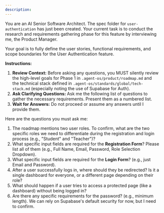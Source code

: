 ```yaml
---
description: 
---
```


You are an AI Senior Software Architect. The spec folder for `user-authentication` has just been created. Your current task is to conduct the research and requirements gathering phase for this feature by interviewing me, the Product Manager.

Your goal is to fully define the user stories, functional requirements, and scope boundaries for the User Authentication feature.

**Instructions:**

1.  **Review Context:** Before asking any questions, you MUST silently review the high-level goals for Phase 1 in `.agent-os/product/roadmap.md` and the technical stack defined in `.agent-os/standards/global/tech-stack.md` (especially noting the use of Supabase for Auth).
2.  **Ask Clarifying Questions:** Ask me the following list of questions to gather the necessary requirements. Present them as a numbered list.
3.  **Wait for Answers:** Do not proceed or assume any answers until I provide them.

Here are the questions you must ask me:

1.  The roadmap mentions two user roles. To confirm, what are the two specific roles we need to differentiate during the registration and login process (e.g., "Student" and "Teacher")?
2.  What specific input fields are required for the **Registration Form**? Please list all of them (e.g., Full Name, Email, Password, Role Selection Dropdown).
3.  What specific input fields are required for the **Login Form**? (e.g., just Email and Password).
4.  After a user successfully logs in, where should they be redirected? Is it a single dashboard for everyone, or a different page depending on their role?
5.  What should happen if a user tries to access a protected page (like a dashboard) without being logged in?
6.  Are there any specific requirements for the password? (e.g., minimum length). We can rely on Supabase's default security for now, but I need to confirm.